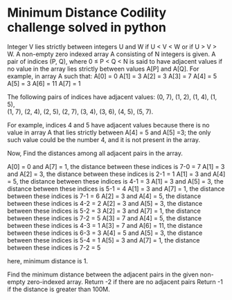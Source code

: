 # Minimum Distance Codility challenge solved in python

Integer V lies strictly between integers U and W if U < V < W or if U > V > W.
A non-empty zero indexed array A consisting of N integers is given.
A pair of indices (P, Q), where 0 ≤ P < Q < N is said to have adjacent values if no value in the array lies strictly between values A[P] and A[Q].
For example, in array A such that:
A[0] = 0
A[1] = 3
A[2] = 3
A[3] = 7
A[4] = 5
A[5] = 3
A[6] = 11
A[7] = 1

The following pairs of indices have adjacent values:
(0, 7),   (1, 2),   (1, 4),   (1, 5),   
(1, 7),   (2, 4),   (2, 5),   (2, 7),
(3, 4),   (3, 6),   (4, 5),   (5, 7).

For example,  indices 4 and 5 have adjacent values because there is no value in array A that lies strictly between
A[4] = 5 and A[5] =3; the only such value could be the number 4, and it is not present in the array.

Now, Find the distances among all adjacent pairs in the array.

A[0] = 0 and A[7] = 1, the distance between these indices is 7-0 = 7
A[1] = 3 and A[2] = 3, the distance between these indices is 2-1 = 1
A[1] = 3 and A[4] = 5, the distance between these indices is 4-1 = 3
A[1] = 3 and A[5] = 3, the distance between these indices is 5-1 = 4
A[1] = 3 and A[7] = 1, the distance between these indices is 7-1 = 6
A[2] = 3 and A[4] = 5, the distance between these indices is 4-2 = 2
A[2] = 3 and A[5] = 3, the distance between these indices is 5-2 = 3
A[2] = 3 and A[7] = 1, the distance between these indices is 7-2 = 5
A[3] = 7 and A[4] = 5, the distance between these indices is 4-3 = 1
A[3] = 7 and A[6] = 11, the distance between these indices is 6-3 = 3
A[4] = 5 and A[5] = 3, the distance between these indices is 5-4 = 1
A[5] = 3 and A[7] = 1, the distance between these indices is 7-2 = 5

here, minimum distance is 1.

Find the minimum distance between the adjacent pairs in the given non-empty zero-indexed array.
Return -2 if there are no adjacent pairs
Return -1 if the distance is greater than 100M.
